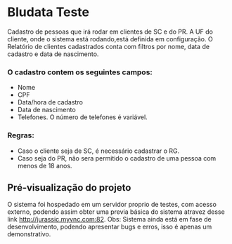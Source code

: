 # Bludata Teste #
 
Cadastro de pessoas que irá rodar em clientes de SC e do PR.
A UF do cliente, onde o sistema está rodando,está definida em configuração.
O Relatório de clientes cadastrados conta com filtros por nome, data de cadastro e data de nascimento.

### O cadastro contem os seguintes campos: ###
* Nome
* CPF
* Data/hora de cadastro
* Data de nascimento
* Telefones. O número de telefones é variável.

### Regras: ###
* Caso o cliente seja de SC, é necessário cadastrar o RG.
* Caso seja do PR, não sera permitido o cadastro de uma pessoa com menos de 18 anos.
 
## Pré-visualização do projeto ##

O sistema foi hospedado em um servidor proprio de testes, com acesso externo, podendo assim obter 
uma previa básica do sistema atravez desse link http://jurassic.myvnc.com:82.
Obs: Sistema ainda está em fase de desenvolvimento, podendo apresentar bugs e erros, isso é apenas um demonstrativo.